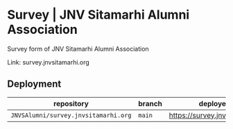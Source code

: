 # Survey | JNV Sitamarhi Alumni Association
Survey form of JNV Sitamarhi Alumni Association

Link: survey.jnvsitamarhi.org

## Deployment

|repository|branch|deployed to|
|---|---|---|
|`JNVSAlumni/survey.jnvsitamarhi.org`|`main`|https://survey.jnvsitamarhi.org|
